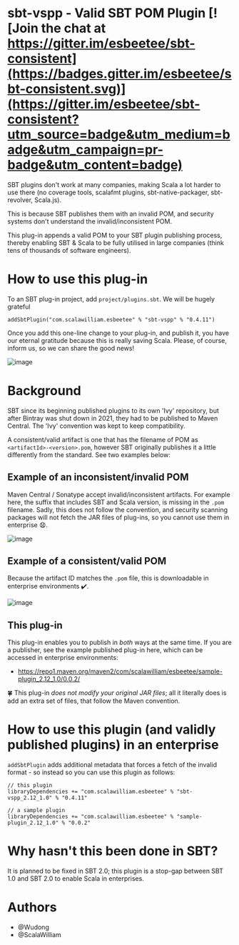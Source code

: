 # sbt-vspp - Valid SBT POM Plugin [![Join the chat at https://gitter.im/esbeetee/sbt-consistent](https://badges.gitter.im/esbeetee/sbt-consistent.svg)](https://gitter.im/esbeetee/sbt-consistent?utm_source=badge&utm_medium=badge&utm_campaign=pr-badge&utm_content=badge)

SBT plugins don't work at many companies, making Scala a lot harder to use there (no coverage tools, scalafmt plugins, sbt-native-packager, sbt-revolver, Scala.js).

This is because SBT publishes them with an invalid POM, and security systems don't understand the invalid/inconsistent POM.

This plug-in appends a valid POM to your SBT plugin publishing process, thereby enabling SBT & Scala to be fully utilised in large companies (think tens of thousands of software engineers).

# How to use this plug-in

To an SBT plug-in project, add `project/plugins.sbt`. We will be hugely grateful

```
addSbtPlugin("com.scalawilliam.esbeetee" % "sbt-vspp" % "0.4.11")
```

Once you add this one-line change to your plug-in, and publish it, you have our eternal gratitude because this is really saving Scala. Please, of course, inform us, so we can share the good news!

![image](https://user-images.githubusercontent.com/2464813/178601503-ca92bd0d-088d-4cdb-8bcb-9b87519dc33d.png)

# Background

SBT since its beginning published plugins to its own 'Ivy' repository, but after Bintray was shut down in 2021, they had to be published to Maven Central. The 'Ivy'  convention was kept to keep compatibility.

A consistent/valid artifact is one that has the filename of POM as `<artifactId>-<version>.pom`, however SBT originally publishes it a little differently from the standard. See two examples below:

## Example of an inconsistent/invalid POM

Maven Central / Sonatype accept invalid/inconsistent artifacts. For example here, the suffix that includes SBT and Scala version, is missing in the `.pom` filename. Sadly, this does not follow the convention, and security scanning packages will not fetch the JAR files of plug-ins, so you cannot use them in enterprise :anguished:.

![image](https://user-images.githubusercontent.com/2464813/178597966-df210914-bb8e-41c0-b9d0-7fd1cca5b0f8.png)

## Example of a consistent/valid POM

Because the artifact ID matches the `.pom` file, this is downloadable in enterprise environments :heavy_check_mark:.

![image](https://user-images.githubusercontent.com/2464813/178598043-37f5c4cb-f2d8-4066-943d-c10d806d3be5.png)

## This plug-in

This plug-in enables you to publish in *both* ways at the same time. If you are a publisher, see the example published plug-in here, which can be accessed in enterprise environments:

- https://repo1.maven.org/maven2/com/scalawilliam/esbeetee/sample-plugin_2.12_1.0/0.0.2/

:four_leaf_clover: This plug-in *does not modify your original JAR files*; all it literally does is add an extra set of files, that follow the Maven convention.

# How to use this plugin (and validly published plugins) in an enterprise

`addSbtPlugin` adds additional metadata that forces a fetch of the invalid format - so instead so you can use this plugin as follows:

```
// this plugin
libraryDependencies += "com.scalawilliam.esbeetee" % "sbt-vspp_2.12_1.0" % "0.4.11"

// a sample plugin
libraryDependencies += "com.scalawilliam.esbeetee" % "sample-plugin_2.12_1.0" % "0.0.2"
```

# Why hasn't this been done in SBT?

It is planned to be fixed in SBT 2.0; this plugin is a stop-gap between SBT 1.0 and SBT 2.0 to enable Scala in enterprises.

# Authors

- @Wudong
- @ScalaWilliam
